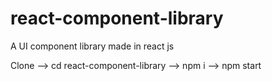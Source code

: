 # react-component-library
A UI component library made in react js

Clone --> cd react-component-library --> npm i --> npm start
